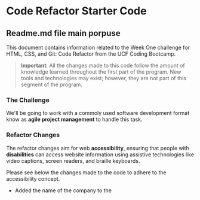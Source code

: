 # Code Refactor Starter Code


## Readme.md file main porpuse

This document contains information related to the Week One challenge for HTML, CSS, and Git: Code Refactor from the UCF Coding Bootcamp.
> **Important**: All the changes made to this code follow the amount of knowledge learned throughout the first part of the program. New tools and technologies may exist; however, they are not part of this segment of the program.

### The Challenge

We'll be going to work with a commoly used software development format know as **agile project management** to handle this task.

### Refactor Changes
The refactor changes aim for web **accessibility**, ensuring that people with **disabilities** can access website information using assistive technologies like video captions, screen readers, and braille keyboards.

Please see below the changes made to the code to adhere to the accessibility concept.

* Added the name of the company to the <title> element
   `<title>Horiseon website</title>`
* added favicon `<link rel="icon" type="image/ico" href="Module01-Challenge01/assets/images/favicon.ico">`
* Header element changed to `<div>` to `<nav>`


```html
<!-- In this part of the code, I replaced <div class="header"> with the semantic element <header>. -->
<!-- Additionally, I inserted the <nav> element between the navigation links for 'Search Engine Optimization', 'Online Reputation Management', and 'Social Media Marketing'. -->
<!-- The <nav> semantic element aids accessibility when using assistive technologies like screen readers. -->
<!-- In summary, <nav> promotes a better semantic structure in HTML. -->
<header class="header">
    <h1>Hori<span class="seo">seo</span>n</h1>
    <nav>
        <ul>
            <li>
                <a href="#search-engine-optimization">Search Engine Optimization</a>
            </li>
            <li>
                <a href="#online-reputation-management">Online Reputation Management</a>
            </li>
            <li>
                <a href="#social-media-marketing">Social Media Marketing</a>
            </li>
        </ul>
    </nav>
</header>

* The following CSS Classes were changed, for the semantic element <header>
    
## CSS Styling for .header

```css
.header {
    padding: 20px;
    font-family: 'Trebuchet MS', 'Lucida Sans Unicode', 'Lucida Grande', 'Lucida Sans', Arial, sans-serif;
    background-color: #2a607c;
    color: #ffffff;
}

.header h1 {
    display: inline-block;
    font-size: 48px;
}

.header h1 .seo {
    color: #96959e;
}

.header nav {
    padding-top: 15px;
    margin-right: 20px;
    float: right;
    font-family: 'Gill Sans', 'Gill Sans MT', Calibri, 'Trebuchet MS', sans-serif;
    font-size: 20px;
}

.header nav ul {
    list-style-type: none;
}

.header nav ul li {
    display: inline-block;
    margin-left: 25px;
}
